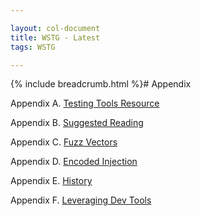 ```yaml
---

layout: col-document
title: WSTG - Latest
tags: WSTG

---
```


{% include breadcrumb.html %}# Appendix

Appendix A. [Testing Tools Resource](A-Testing_Tools_Resource.md)

Appendix B. [Suggested Reading](B-Suggested_Reading.md)

Appendix C. [Fuzz Vectors](C-Fuzz_Vectors.md)

Appendix D. [Encoded Injection](D-Encoded_Injection.md)

Appendix E. [History](E-History.md)

Appendix F. [Leveraging Dev Tools](F-Leveraging_Dev_Tools.md)
